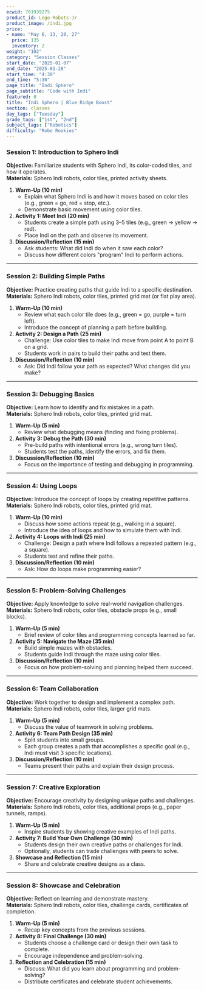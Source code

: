 ```yaml
---
ecwid: 701939275
product_id: Lego-Robots-Jr
product_image: /indi.jpg
price:
- name: "May 6, 13, 20, 27"
  price: 135
  inventory: 2
weight: "102"
category: "Session Classes"
start_date: "2025-01-07"
end_date: "2025-01-28"
start_time: "4:30"
end_time: "5:30"
page_title: "Indi Sphero"
page_subtitle: "Code with Indi"
featured: 0
title: "Indi Sphero | Blue Ridge Boost"
section: classes
day_tags: ["Tuesday"]
grade_tags: ["1st", "2nd"]
subject_tags: ["Robotics"]
difficulty: "Robo Rookies"
---
```

<h3><strong>Session 1: Introduction to Sphero Indi</strong></h3><p><strong>Objective:</strong> Familiarize students with Sphero Indi, its color-coded tiles, and how it operates.<br> <strong>Materials:</strong> Sphero Indi robots, color tiles, printed activity sheets.</p><ol> <li><strong>Warm-Up (10 min)</strong> <ul> <li>Explain what Sphero Indi is and how it moves based on color tiles (e.g., green = go, red = stop, etc.).</li> <li>Demonstrate basic movement using color tiles.</li> </ul> </li> <li><strong>Activity 1: Meet Indi (20 min)</strong> <ul> <li>Students create a simple path using 3–5 tiles (e.g., green → yellow → red).</li> <li>Place Indi on the path and observe its movement.</li> </ul> </li> <li><strong>Discussion/Reflection (15 min)</strong> <ul> <li>Ask students: What did Indi do when it saw each color?</li> <li>Discuss how different colors "program" Indi to perform actions.</li> </ul> </li> </ol><hr><h3><strong>Session 2: Building Simple Paths</strong></h3><p><strong>Objective:</strong> Practice creating paths that guide Indi to a specific destination.<br> <strong>Materials:</strong> Sphero Indi robots, color tiles, printed grid mat (or flat play area).</p><ol> <li><strong>Warm-Up (10 min)</strong> <ul> <li>Review what each color tile does (e.g., green = go, purple = turn left).</li> <li>Introduce the concept of planning a path before building.</li> </ul> </li> <li><strong>Activity 2: Design a Path (25 min)</strong> <ul> <li>Challenge: Use color tiles to make Indi move from point A to point B on a grid.</li> <li>Students work in pairs to build their paths and test them.</li> </ul> </li> <li><strong>Discussion/Reflection (10 min)</strong> <ul> <li>Ask: Did Indi follow your path as expected? What changes did you make?</li> </ul> </li> </ol><hr><h3><strong>Session 3: Debugging Basics</strong></h3><p><strong>Objective:</strong> Learn how to identify and fix mistakes in a path.<br> <strong>Materials:</strong> Sphero Indi robots, color tiles, printed grid mat.</p><ol> <li><strong>Warm-Up (5 min)</strong> <ul> <li>Review what debugging means (finding and fixing problems).</li> </ul> </li> <li><strong>Activity 3: Debug the Path (30 min)</strong> <ul> <li>Pre-build paths with intentional errors (e.g., wrong turn tiles).</li> <li>Students test the paths, identify the errors, and fix them.</li> </ul> </li> <li><strong>Discussion/Reflection (10 min)</strong> <ul> <li>Focus on the importance of testing and debugging in programming.</li> </ul> </li> </ol><hr><h3><strong>Session 4: Using Loops</strong></h3><p><strong>Objective:</strong> Introduce the concept of loops by creating repetitive patterns.<br> <strong>Materials:</strong> Sphero Indi robots, color tiles, printed grid mat.</p><ol> <li><strong>Warm-Up (10 min)</strong> <ul> <li>Discuss how some actions repeat (e.g., walking in a square).</li> <li>Introduce the idea of loops and how to simulate them with Indi.</li> </ul> </li> <li><strong>Activity 4: Loops with Indi (25 min)</strong> <ul> <li>Challenge: Design a path where Indi follows a repeated pattern (e.g., a square).</li> <li>Students test and refine their paths.</li> </ul> </li> <li><strong>Discussion/Reflection (10 min)</strong> <ul> <li>Ask: How do loops make programming easier?</li> </ul> </li> </ol><hr><h3><strong>Session 5: Problem-Solving Challenges</strong></h3><p><strong>Objective:</strong> Apply knowledge to solve real-world navigation challenges.<br> <strong>Materials:</strong> Sphero Indi robots, color tiles, obstacle props (e.g., small blocks).</p><ol> <li><strong>Warm-Up (5 min)</strong> <ul> <li>Brief review of color tiles and programming concepts learned so far.</li> </ul> </li> <li><strong>Activity 5: Navigate the Maze (35 min)</strong> <ul> <li>Build simple mazes with obstacles.</li> <li>Students guide Indi through the maze using color tiles.</li> </ul> </li> <li><strong>Discussion/Reflection (10 min)</strong> <ul> <li>Focus on how problem-solving and planning helped them succeed.</li> </ul> </li> </ol><hr><h3><strong>Session 6: Team Collaboration</strong></h3><p><strong>Objective:</strong> Work together to design and implement a complex path.<br> <strong>Materials:</strong> Sphero Indi robots, color tiles, larger grid mats.</p><ol> <li><strong>Warm-Up (5 min)</strong> <ul> <li>Discuss the value of teamwork in solving problems.</li> </ul> </li> <li><strong>Activity 6: Team Path Design (35 min)</strong> <ul> <li>Split students into small groups.</li> <li>Each group creates a path that accomplishes a specific goal (e.g., Indi must visit 3 specific locations).</li> </ul> </li> <li><strong>Discussion/Reflection (10 min)</strong> <ul> <li>Teams present their paths and explain their design process.</li> </ul> </li> </ol><hr><h3><strong>Session 7: Creative Exploration</strong></h3><p><strong>Objective:</strong> Encourage creativity by designing unique paths and challenges.<br> <strong>Materials:</strong> Sphero Indi robots, color tiles, additional props (e.g., paper tunnels, ramps).</p><ol> <li><strong>Warm-Up (5 min)</strong> <ul> <li>Inspire students by showing creative examples of Indi paths.</li> </ul> </li> <li><strong>Activity 7: Build Your Own Challenge (30 min)</strong> <ul> <li>Students design their own creative paths or challenges for Indi.</li> <li>Optionally, students can trade challenges with peers to solve.</li> </ul> </li> <li><strong>Showcase and Reflection (15 min)</strong> <ul> <li>Share and celebrate creative designs as a class.</li> </ul> </li> </ol><hr><h3><strong>Session 8: Showcase and Celebration</strong></h3><p><strong>Objective:</strong> Reflect on learning and demonstrate mastery.<br> <strong>Materials:</strong> Sphero Indi robots, color tiles, challenge cards, certificates of completion.</p><ol> <li><strong>Warm-Up (5 min)</strong> <ul> <li>Recap key concepts from the previous sessions.</li> </ul> </li> <li><strong>Activity 8: Final Challenge (30 min)</strong> <ul> <li>Students choose a challenge card or design their own task to complete.</li> <li>Encourage independence and problem-solving.</li> </ul> </li> <li><strong>Reflection and Celebration (15 min)</strong> <ul> <li>Discuss: What did you learn about programming and problem-solving?</li> <li>Distribute certificates and celebrate student achievements.</li></ul></li></ol><!--
<p>
	This four-class sequence introduces the students to the world of robotics and coding. Students will construct Lego models that use motors and lights and create code to bring their creations to life. This class is suitable for students with no previous experience using Lego robots.
</p>
<h3>Introducing the Next Generation of Coders!</h3>
<p>The Fundamentals of Coding with SPIKE Essential is the fun and engaging way to teach your elementary students essential STEM skills.
</p>
<p>Through interactive projects and robotics using the LEGO SPIKE Essential kit, children will learn programming basics like sequences, algorithms, conditional logic, and repetition. They will apply these concepts by building real-world machines like excavators and cranes.
</p>
<h4>Unit 1: Light Up Snackbot</h4>
<p>
	Snackbot is a robot designed to deliver snacks to office workers. It communicates using lights and sounds. Build a robot like Snackbot and use the Light Matrix to display colored patterns and messages! Source: CS2N.
</p>
<h4>Unit 2: Spinny Snackbot</h4>
<p>
	It's snack time! In this unit, you will learn how to make Snackbot deliver snacks by attaching and programming the motor to make it move. Source: CS2N.
</p>
<h4>Unit 3: Buggy Bugs</h4>
<p>
	Not every program is perfect, some may have errors (a.k.a "bugs"). Let's identify the errors and make a plan to fix them! Source: CS2N.
</p>
<h4>Unit 4: Journey on the Moon</h4>
<p>
	Iris is a lunar rover that drives on the moon collecting data for geological sciences. Build your Iris robot and program it to move forward and explore on the moon! Source: CS2N.
</p>
<h4>
Unit 5: Dodging Craters
</h4>
<p>Iris may come across some craters on the moon. Program the robot to be able to turn so that you don't run into them! Source: CS2N.
</p>
<h4>Unit 6: Strawberry Spotting</h4>
<p>Build the Strawberry Plant Sorter. Use the Color Sensor to detect red ripe strawberries! Source: CS2N.
</p>
<h4>Unit 7: Chatty Alien</h4>
<p>What would you do if you met a real alien? This individual is sweet and friendly, but how do you communicate with him? Try it yourself and see how this Chatty Alien reacts to your attempts. Source: robocamp.
</p>
<h4>Unit 8: Dice</h4>
<p>
	Monopoly, Risk, or maybe Boggle? Regardless of the name of your favorite board game, there's a good chance that playing it requires a dice. Build and program your game dice to make every game even more exciting! Source: robocamp.
</p>
-->
